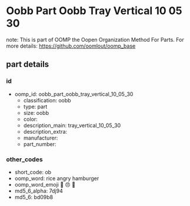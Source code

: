 # Oobb Part Oobb Tray Vertical 10 05 30  

note: This is part of OOMP the Oopen Organization Method For Parts. For more details: https://github.com/oomlout/oomp_base

##  part details





### id
* oomp_id: oobb_part_oobb_tray_vertical_10_05_30
  * classification: oobb
  * type: part
  * size: oobb
  * color: 
  * description_main: tray_vertical_10_05_30
  * description_extra: 
  * manufacturer: 
  * part_number: 

### other_codes
* short_code: ob
* oomp_word: rice angry hamburger
* oomp_word_emoji :rice: :angry: :hamburger:
* md5_6_alpha: 7dj94
* md5_6: bd09b8